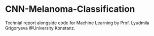 # CNN-Melanoma-Classification
Technial report alongside code for Machine Learning by Prof. ‪Lyudmila Grigoryeva @University Konstanz.
